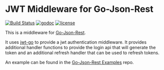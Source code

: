 JWT Middleware for Go-Json-Rest
==================================

[![Build Status](https://travis-ci.org/StephanDollberg/go-json-rest-middleware-jwt.svg?branch=master)](https://travis-ci.org/StephanDollberg/go-json-rest-middleware-jwt) [![godoc](http://img.shields.io/badge/godoc-reference-blue.svg?style=flat)](https://godoc.org/github.com/StephanDollberg/go-json-rest-middleware-jwt) [![license](http://img.shields.io/badge/license-MIT-red.svg?style=flat)](https://raw.githubusercontent.com/StephanDollberg/go-json-rest-middleware-jwt/master/LICENSE)

This is a middleware for [Go-Json-Rest](https://github.com/ant0ine/go-json-rest).

It uses [jwt-go](https://github.com/golang-jwt/jwt) to provide a jwt authentication middleware. It provides additional handler functions to provide the login api that will generate the token and an additional refresh handler that can be used to refresh tokens.

An example can be found in the [Go-Json-Rest Examples](https://github.com/ant0ine/go-json-rest-examples/tree/master/jwt) repo.

